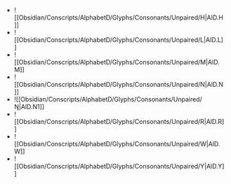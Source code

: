 - ![[Obsidian/Conscripts/AlphabetD/Glyphs/Consonants/Unpaired/H|AlD.H]]
- ![[Obsidian/Conscripts/AlphabetD/Glyphs/Consonants/Unpaired/L|AlD.L]]
- ![[Obsidian/Conscripts/AlphabetD/Glyphs/Consonants/Unpaired/M|AlD.M]]
- ![[Obsidian/Conscripts/AlphabetD/Glyphs/Consonants/Unpaired/N|AlD.N]]
- ![[Obsidian/Conscripts/AlphabetD/Glyphs/Consonants/Unpaired/Ŋ|AlD.N1]]
- ![[Obsidian/Conscripts/AlphabetD/Glyphs/Consonants/Unpaired/R|AlD.R]]
- ![[Obsidian/Conscripts/AlphabetD/Glyphs/Consonants/Unpaired/W|AlD.W]]
- ![[Obsidian/Conscripts/AlphabetD/Glyphs/Consonants/Unpaired/Y|AlD.Y]]